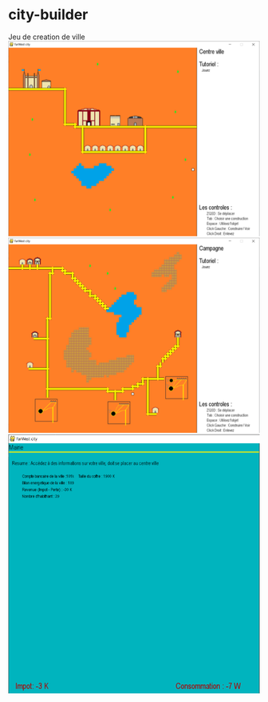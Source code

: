 # city-builder
Jeu de creation de ville
![Ville](readme_images/ville.png)
![Campagne](readme_images/campagne.png)
![Menu](readme_images/menue.png)
